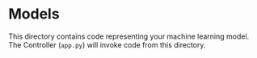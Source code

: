 # Models

This directory contains code representing your machine learning model.  The Controller (`app.py`) will invoke code from this directory.

